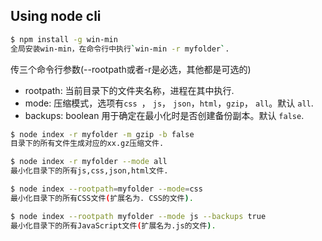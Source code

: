 ## Using node cli
```sh
$ npm install -g win-min
全局安装win-min，在命令行中执行`win-min -r myfolder`.
```
传三个命令行参数(--rootpath或者-r是必选，其他都是可选的)
- rootpath: 当前目录下的文件夹名称，进程在其中执行.
- mode: 压缩模式，选项有`css `， `js`， `json`，`html`，`gzip`， `all`。默认 `all`.
- backups: boolean 用于确定在最小化时是否创建备份副本。默认 `false`.
```sh
$ node index -r myfolder -m gzip -b false
目录下的所有文件生成对应的xx.gz压缩文件.
```
```sh
$ node index -r myfolder --mode all
最小化目录下的所有js,css,json,html文件.
```
```sh
$ node index --rootpath=myfolder --mode=css
最小化目录下的所有CSS文件(扩展名为. CSS的文件).
```
```sh
$ node index --rootpath myfolder --mode js --backups true
最小化目录下的所有JavaScript文件(扩展名为.js的文件).
```
